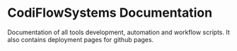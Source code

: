 # CodiFlowSystems Documentation

Documentation of all tools development, automation and workflow scripts.
It also contains deployment pages for github pages.
